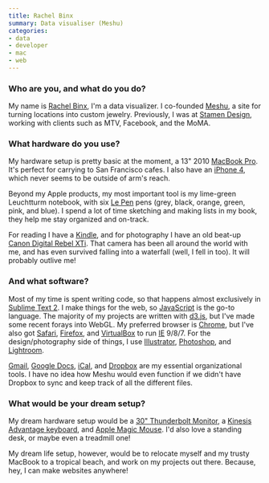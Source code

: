 ```yaml
---
title: Rachel Binx
summary: Data visualiser (Meshu)
categories:
- data
- developer
- mac
- web
---
```


### Who are you, and what do you do?

My name is [Rachel Binx](http://rachelbinx.com/ "Rachel's website."), I'm a data visualizer. I co-founded [Meshu](http://meshu.io/ "A site for turning places into jewelry."), a site for turning locations into custom jewelry. Previously, I was at [Stamen Design](http://stamen.com/ "A design studio in San Francisco."), working with clients such as MTV, Facebook, and the MoMA.

### What hardware do you use?

My hardware setup is pretty basic at the moment, a 13" 2010 [MacBook Pro][macbook-pro]. It's perfect for carrying to San Francisco cafes. I also have an [iPhone 4][iphone-4], which never seems to be outside of arm's reach.

Beyond my Apple products, my most important tool is my lime-green Leuchtturm notebook, with six [Le Pen][le-pen] pens (grey, black, orange, green, pink, and blue). I spend a lot of time sketching and making lists in my book, they help me stay organized and on-track.

For reading I have a [Kindle][], and for photography I have an old beat-up [Canon Digital Rebel XTi][digital-rebel-xti]. That camera has been all around the world with me, and has even survived falling into a waterfall (well, I fell in too). It will probably outlive me!

### And what software?

Most of my time is spent writing code, so that happens almost exclusively in [Sublime Text 2][sublime-text]. I make things for the web, so [JavaScript][] is the go-to language. The majority of my projects are written with [d3.js][], but I've made some recent forays into WebGL. My preferred browser is [Chrome][], but I've also got [Safari][], [Firefox][], and [VirtualBox][] to run [IE][internet-explorer] 9/8/7. For the design/photography side of things, I use [Illustrator][], [Photoshop][], and [Lightroom][].

[Gmail][], [Google Docs][google-docs], [iCal][], and [Dropbox][] are my essential organizational tools. I have no idea how Meshu would even function if we didn't have Dropbox to sync and keep track of all the different files.

### What would be your dream setup?

My dream hardware setup would be a [30" Thunderbolt Monitor][thunderbolt-display], a [Kinesis Advantage keyboard][advantage], and [Apple Magic Mouse][magic-mouse]. I'd also love a standing desk, or maybe even a treadmill one!

My dream life setup, however, would be to relocate myself and my trusty MacBook to a tropical beach, and work on my projects out there. Because, hey, I can make websites anywhere!

[advantage]: http://www.kinesis-ergo.com/shop/advantage-for-pc-mac/ "A fancy ergonomic keyboard."
[digital-rebel-xti]: https://en.wikipedia.org/wiki/Canon_EOS_400D "A 10 megapixel DSLR."
[iphone-4]: https://en.wikipedia.org/wiki/IPhone_4 "A smartphone."
[kindle]: https://www.amazon.com/Kindle-Ereader-ebook-reader/dp/B007HCCNJU "A digital book reader."
[le-pen]: http://www.uchida.com/p-63-le-pen.aspx "A pen."
[macbook-pro]: https://www.apple.com/macbook-pro/ "A laptop."
[magic-mouse]: https://www.apple.com/magicmouse/ "A multi-touch mouse."
[thunderbolt-display]: https://www.apple.com/displays/ "A Thunderbolt-powered monitor."
[chrome]: https://www.google.com/intl/en/chrome/browser/ "A WebKit-based browser, where each tab runs in its own thread."
[d3.js]: https://d3js.org/ "A Javascript framework for manipulating data."
[dropbox]: https://www.dropbox.com/ "Online syncing and storage."
[firefox]: https://www.mozilla.org/en-US/firefox/new/ "A cross-platform open-source web browser."
[gmail]: https://mail.google.com/mail/ "Web-based email."
[google-docs]: https://en.wikipedia.org/wiki/Google_Docs "A web-based office suite."
[ical]: https://en.wikipedia.org/wiki/Calendar_(Apple) "The calendar software included with macOS."
[illustrator]: https://www.adobe.com/products/illustrator.html "A vector graphics editor."
[internet-explorer]: https://en.wikipedia.org/wiki/Internet_Explorer "A PC web browser."
[javascript]: https://en.wikipedia.org/wiki/JavaScript "An interpreted scripting language."
[lightroom]: https://www.adobe.com/products/photoshop-lightroom.html "Photo management and editing software."
[photoshop]: https://www.adobe.com/products/photoshop.html "A bitmap image editor."
[safari]: https://www.apple.com/safari/ "A fast web browser."
[sublime-text]: http://www.sublimetext.com/ "A coder's text editor."
[virtualbox]: https://www.virtualbox.org/ "Open-source virtualisation software."

